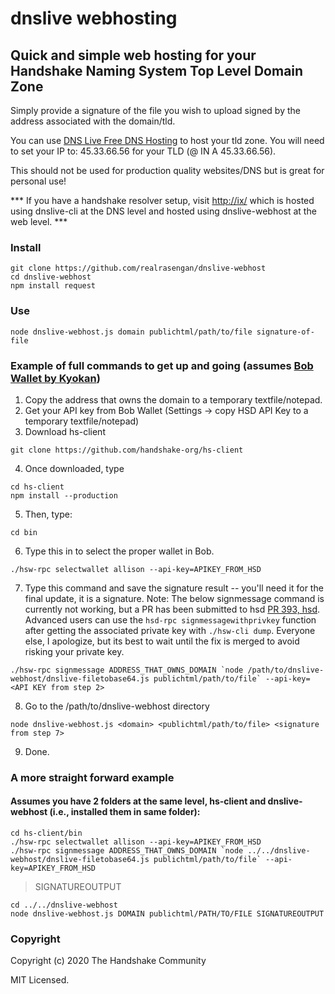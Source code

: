 # dnslive webhosting
## Quick and simple web hosting for your Handshake Naming System Top Level Domain Zone
Simply provide a signature of the file you wish to upload signed by the address associated with the domain/tld.

You can use [DNS Live Free DNS Hosting](https://github.com/realrasengan/dnslive-cli) to host your tld zone.  You will need to set your IP to: 45.33.66.56 for your TLD (@ IN A 45.33.66.56).

This should not be used for production quality websites/DNS but is great for personal use!

*** If you have a handshake resolver setup, visit [http://ix/](http://ix/) which is hosted using dnslive-cli at the DNS level and hosted using dnslive-webhost at the web level. ***

### Install
```
git clone https://github.com/realrasengan/dnslive-webhost
cd dnslive-webhost
npm install request
```

### Use
```
node dnslive-webhost.js domain publichtml/path/to/file signature-of-file
```

### Example of full commands to get up and going (assumes [Bob Wallet by Kyokan](https://github.com/kyokan/bob-wallet))
1. Copy the address that owns the domain to a temporary textfile/notepad.
2. Get your API key from Bob Wallet  (Settings -> copy HSD API Key to a temporary textfile/notepad)
3. Download hs-client
```
git clone https://github.com/handshake-org/hs-client
```
4. Once downloaded, type
```
cd hs-client
npm install --production
```
5. Then, type:
```
cd bin
```
6. Type this in to select the proper wallet in Bob.
```
./hsw-rpc selectwallet allison --api-key=APIKEY_FROM_HSD
```
7. Type this command and save the signature result -- you'll need it for the final update, it is a signature.  Note: The below signmessage command is currently not working, but a PR has been submitted to hsd [PR 393, hsd](https://github.com/handshake-org/hsd/pull/393).  Advanced users can use the `hsd-rpc signmessagewithprivkey` function after getting the associated private key with `./hsw-cli dump`.  Everyone else, I apologize, but its best to wait until the fix is merged to avoid risking your private key.
```
./hsw-rpc signmessage ADDRESS_THAT_OWNS_DOMAIN `node /path/to/dnslive-webhost/dnslive-filetobase64.js publichtml/path/to/file` --api-key=<API KEY from step 2>
```
8. Go to the /path/to/dnslive-webhost directory
```
node dnslive-webhost.js <domain> <publichtml/path/to/file> <signature from step 7>
```
9. Done.

### A more straight forward example
#### Assumes you have 2 folders at the same level, hs-client and dnslive-webhost (i.e., installed them in same folder):
```
cd hs-client/bin
./hsw-rpc selectwallet allison --api-key=APIKEY_FROM_HSD
./hsw-rpc signmessage ADDRESS_THAT_OWNS_DOMAIN `node ../../dnslive-webhost/dnslive-filetobase64.js publichtml/path/to/file` --api-key=APIKEY_FROM_HSD
```
> SIGNATUREOUTPUT
```
cd ../../dnslive-webhost
node dnslive-webhost.js DOMAIN publichtml/PATH/TO/FILE SIGNATUREOUTPUT
```

### Copyright
Copyright (c) 2020 The Handshake Community

MIT Licensed.

